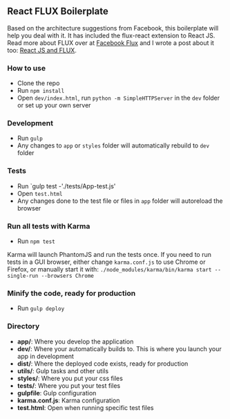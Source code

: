 ## React FLUX Boilerplate

Based on the architecture suggestions from Facebook, this boilerplate will help you deal with it. It has included the
flux-react extension to React JS. Read more about FLUX over at [Facebook Flux](http://facebook.github.io/flux/) and I wrote a post about it too: [React JS and FLUX](http://christianalfoni.github.io/javascript/2014/08/20/react-js-and-flux.html).

### How to use

* Clone the repo
* Run `npm install`
* Open `dev/index.html`, run `python -m SimpleHTTPServer` in the `dev` folder or set up your own server

### Development
* Run `gulp`
* Any changes to `app` or `styles` folder will automatically rebuild to `dev` folder

### Tests
* Run `gulp test -'./tests/App-test.js'
* Open `test.html`
* Any changes done to the test file or files in `app` folder will autoreload the browser

### Run all tests with Karma
* Run `npm test`

Karma will launch PhantomJS and run the tests once. If you need to run tests in a GUI browser, either change `karma.conf.js` to use Chrome or Firefox, or manually start it with:
`./node_modules/karma/bin/karma start --single-run --browsers Chrome`

### Minify the code, ready for production
* Run `gulp deploy`

### Directory
* **app/**: Where you develop the application
* **dev/**: Where your automatically builds to. This is where you launch your app in development
* **dist/**: Where the deployed code exists, ready for production
* **utils/**: Gulp tasks and other utils
* **styles/**: Where you put your css files
* **tests/**: Where you put your test files
* **gulpfile**: Gulp configuration
* **karma.conf.js**: Karma configuration
* **test.html**: Open when running specific test files
